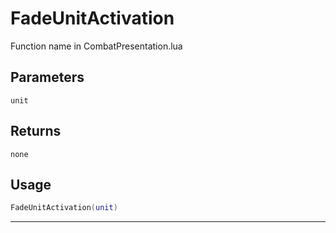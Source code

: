 # FadeUnitActivation
Function name in CombatPresentation.lua
## Parameters
`unit`
## Returns
`none`
## Usage
```lua
FadeUnitActivation(unit)
```
---
